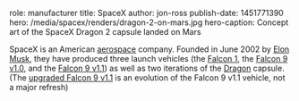 role: manufacturer
title: SpaceX
author: jon-ross
publish-date: 1451771390
hero: /media/spacex/renders/dragon-2-on-mars.jpg
hero-caption: Concept art of the SpaceX Dragon 2 capsule landed on Mars

SpaceX is an American [aerospace](wikipedia) company. Founded in June
2002 by [Elon Musk](term), they have produced three launch vehicles
(the [Falcon 1](term), the [Falcon 9 v1.0](term), and the
[Falcon 9 v1.1](term)) as well as two iterations of the [Dragon](term)
capsule. (The [upgraded Falcon 9 v1.1](term:f9ft) is
an evolution of the Falcon 9 v1.1 vehicle, not a major refresh)
